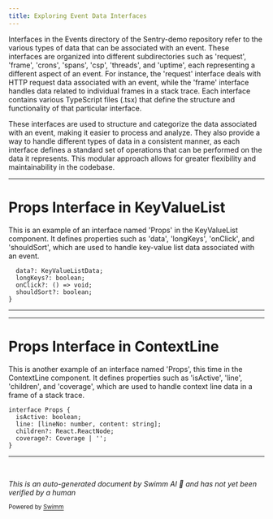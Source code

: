 ```yaml
---
title: Exploring Event Data Interfaces
---
```

Interfaces in the Events directory of the Sentry-demo repository refer to the various types of data that can be associated with an event. These interfaces are organized into different subdirectories such as 'request', 'frame', 'crons', 'spans', 'csp', 'threads', and 'uptime', each representing a different aspect of an event. For instance, the 'request' interface deals with HTTP request data associated with an event, while the 'frame' interface handles data related to individual frames in a stack trace. Each interface contains various TypeScript files (.tsx) that define the structure and functionality of that particular interface.

These interfaces are used to structure and categorize the data associated with an event, making it easier to process and analyze. They also provide a way to handle different types of data in a consistent manner, as each interface defines a standard set of operations that can be performed on the data it represents. This modular approach allows for greater flexibility and maintainability in the codebase.

<SwmSnippet path="/static/app/components/events/interfaces/keyValueList/index.tsx" line="16">

---

# Props Interface in KeyValueList

This is an example of an interface named 'Props' in the KeyValueList component. It defines properties such as 'data', 'longKeys', 'onClick', and 'shouldSort', which are used to handle key-value list data associated with an event.

```tsx
  data?: KeyValueListData;
  longKeys?: boolean;
  onClick?: () => void;
  shouldSort?: boolean;
}
```

---

</SwmSnippet>

<SwmSnippet path="/static/app/components/events/interfaces/frame/contextLine.tsx" line="9">

---

# Props Interface in ContextLine

This is another example of an interface named 'Props', this time in the ContextLine component. It defines properties such as 'isActive', 'line', 'children', and 'coverage', which are used to handle context line data in a frame of a stack trace.

```tsx
interface Props {
  isActive: boolean;
  line: [lineNo: number, content: string];
  children?: React.ReactNode;
  coverage?: Coverage | '';
}
```

---

</SwmSnippet>

&nbsp;

*This is an auto-generated document by Swimm AI 🌊 and has not yet been verified by a human*

<SwmMeta version="3.0.0" repo-id="Z2l0aHViJTNBJTNBc2VudHJ5LWRlbW8lM0ElM0FTd2ltbS1EZW1v" repo-name="sentry-demo" doc-type="overview"><sup>Powered by [Swimm](/)</sup></SwmMeta>
